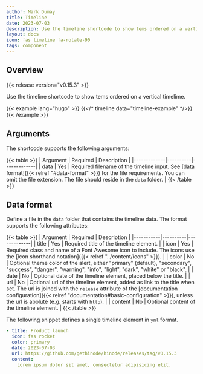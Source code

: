 ```yaml
---
author: Mark Dumay
title: Timeline
date: 2023-07-03
description: Use the timeline shortcode to show tems ordered on a vertical timelime.
layout: docs
icon: fas timeline fa-rotate-90
tags: component
---
```


## Overview

{{< release version="v0.15.3" >}}

Use the timeline shortcode to show tems ordered on a vertical timelime.

<!-- markdownlint-disable MD037 -->
{{< example lang="hugo" >}}
{{</* timeline data="timeline-example" */>}}
{{< /example >}}
<!-- markdownlint-enable MD037 -->

## Arguments

The shortcode supports the following arguments:

{{< table >}}
| Argument    | Required | Description |
|-------------|----------|-------------|
| data        | Yes      | Required filename of the timeline input. See [data format]({{< relref "#data-format" >}}) for the file requirements. You can omit the file extension. The file should reside in the `data` folder. |
{{< /table >}}

## Data format

Define a file in the `data` folder that contains the timeline data. The format supports the following attributes:

{{< table >}}
| Argument  | Required | Description |
|-----------|----------|-------------|
| title     | Yes | Required title of the timeline element. |
| icon      | Yes | Required class and name of a Font Awesome icon to include. The icons use the [icon shorthand notation]({{< relref "../content/icons" >}}). |
| color     | No  | Optional theme color of the alert, either "primary" (default), "secondary", "success", "danger",  "warning", "info", "light", "dark", "white" or "black". |
| date      | No  | Optional date of the timeline element, placed below the title. |
| url       | No  | Optional url of the timeline element, added as link to the title when set. The url is joined with the `release` attribute of the [documentation configuration]({{< relref "documentation#basic-configuration" >}}), unless the url is abolute (e.g. starts with `http`). |
| content   | No  | Optional content of the timeline element. |
{{< /table >}}

The following snippet defines a single timeline element in `yml` format.

```yml
- title: Product launch
  icon: fas rocket
  color: primary
  date: 2023-07-03
  url: https://github.com/gethinode/hinode/releases/tag/v0.15.3
  content:
    Lorem ipsum dolor sit amet, consectetur adipisicing elit.
```
